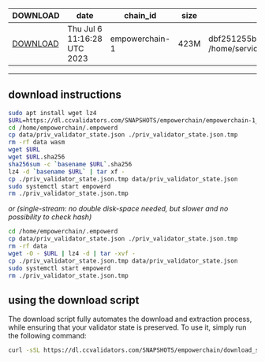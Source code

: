 | DOWNLOAD | date | chain_id | size | checksum |
| -------- | ---- | -------- | ---- | -------- |
| [DOWNLOAD](https://dl.ccvalidators.com/SNAPSHOTS/empowerchain/empowerchain-1_122223.tar.lz4) | Thu Jul  6 11:16:28 UTC 2023 | empowerchain-1 | 423M | dbf251255b7d30f551ce9be4aa394708d0dcfc998287f301dd6611250ca2dae8  /home/service/SNAPSHOTS/empowerchain/empowerchain-1_122223.tar.lz4 |
 
---
## download instructions
 
```sh
sudo apt install wget lz4
$URL=https://dl.ccvalidators.com/SNAPSHOTS/empowerchain/empowerchain-1_122223.tar.lz4
cd /home/empowerchain/.empowerd
cp data/priv_validator_state.json ./priv_validator_state.json.tmp
rm -rf data wasm
wget $URL
wget $URL.sha256
sha256sum -c `basename $URL`.sha256
lz4 -d `basename $URL` | tar xf -
cp ./priv_validator_state.json.tmp data/priv_validator_state.json
sudo systemctl start empowerd
rm ./priv_validator_state.json.tmp
```
*or (single-stream: no double disk-space needed, but slower and no possibility to check hash)*
```sh
cd /home/empowerchain/.empowerd
cp data/priv_validator_state.json ./priv_validator_state.json.tmp
rm -rf data
wget -O - $URL | lz4 -d | tar -xvf -
cp ./priv_validator_state.json.tmp data/priv_validator_state.json
sudo systemctl start empowerd
rm ./priv_validator_state.json.tmp
```
## using the download script
 
The download script fully automates the download and extraction process, while ensuring that your validator state is preserved. To use it, simply run the following command:
 
```sh
curl -sSL https://dl.ccvalidators.com/SNAPSHOTS/empowerchain/download_snapshot.sh | bash
```
